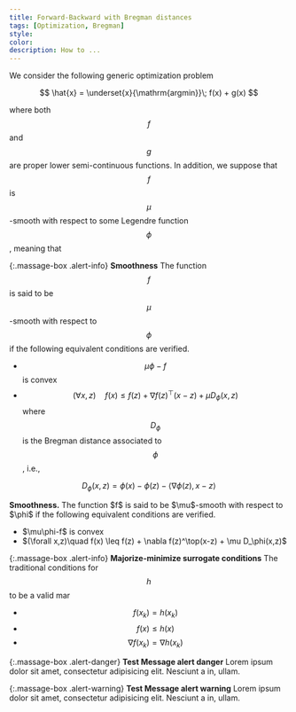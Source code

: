 ```yaml
---
title: Forward-Backward with Bregman distances
tags: [Optimization, Bregman]
style: 
color: 
description: How to ...
---
```


We consider the following generic optimization problem

$$ \hat{x} = \underset{x}{\mathrm{argmin}}\; f(x) + g(x) $$

where both $$f$$ and $$g$$ are proper lower semi-continuous functions. In addition, we suppose that $$f$$ is $$\mu$$-smooth with respect to some Legendre function $$\phi$$, meaning that


{:.massage-box .alert-info}
**Smoothness**
The function $$f$$ is said to be $$\mu$$-smooth with respect to $$\phi$$ if the following equivalent conditions are verified.
- $$\mu\phi-f$$ is convex
- $$(\forall x,z)\quad f(x) \leq f(z) + \nabla f(z)^\top(x-z) + \mu D_\phi(x,z)$$
where $$D_\phi$$ is the Bregman distance associated to $$\phi$$, i.e.,

$$D_\phi(x,z) = \phi(x) - \phi(z) - \langle \nabla\phi(z), x-z\rangle$$


<div class="alert alert-block alert-info">
<b>Smoothness.</b> The function $f$ is said to be $\mu$-smooth with respect to $\phi$ if the following equivalent conditions are verified.
<ul>
    <li>$\mu\phi-f$ is convex</li>
    <li>$(\forall x,z)\quad f(x) \leq f(z) + \nabla f(z)^\top(x-z) + \mu D_\phi(x,z)$</li>
</ul>
</div>


{:.massage-box .alert-info}
**Majorize-minimize surrogate conditions**
The traditional conditions for $$h$$ to be a valid mar
*   $$f(x_k) = h(x_k)$$
*   $$f(x) \leq h(x)$$
*   $$\nabla f(x_k) = \nabla h(x_k)$$

{:.massage-box .alert-danger}
**Test Message alert danger**
Lorem ipsum dolor sit amet, consectetur adipisicing elit. Nesciunt a in, ullam.

{:.massage-box .alert-warning}
**Test Message alert warning**
Lorem ipsum dolor sit amet, consectetur adipisicing elit. Nesciunt a in, ullam.